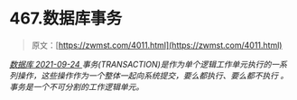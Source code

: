 <!--yml
category: 未分类
date: 0001-01-01 00:00:00
-->

# 467.数据库事务

> 原文：[https://zwmst.com/4011.html](https://zwmst.com/4011.html)

   [ *数据库* ](https://zwmst.com/%e6%95%b0%e6%8d%ae%e5%ba%93)*[ <time datetime="2021-09-25T02:11:56+08:00"> 2021-09-24 </time> ](https://zwmst.com/4011.html)  事务(TRANSACTION)是作为单个逻辑工作单元执行的一系列操作，这些操作作为一个整体一起向系统提交，要么都执行、要么都不执行 。事务是一个不可分割的工作逻辑单元。*